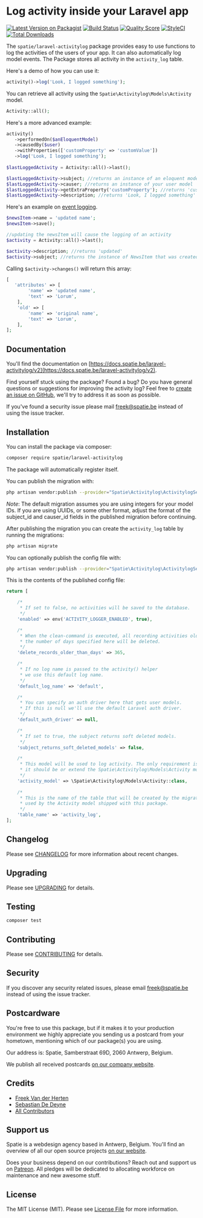 # Log activity inside your Laravel app

[![Latest Version on Packagist](https://img.shields.io/packagist/v/spatie/laravel-activitylog.svg?style=flat-square)](https://packagist.org/packages/spatie/laravel-activitylog)
[![Build Status](https://img.shields.io/travis/spatie/laravel-activitylog/master.svg?style=flat-square)](https://travis-ci.org/spatie/laravel-activitylog)
[![Quality Score](https://img.shields.io/scrutinizer/g/spatie/laravel-activitylog.svg?style=flat-square)](https://scrutinizer-ci.com/g/spatie/laravel-activitylog)
[![StyleCI](https://styleci.io/repos/61802818/shield)](https://styleci.io/repos/61802818)
[![Total Downloads](https://img.shields.io/packagist/dt/spatie/laravel-activitylog.svg?style=flat-square)](https://packagist.org/packages/spatie/laravel-activitylog)

The `spatie/laravel-activitylog` package provides easy to use functions to log the activities of the users of your app. It can also automatically log model events. 
The Package stores all activity in the `activity_log` table.

Here's a demo of how you can use it:

```php
activity()->log('Look, I logged something');
```

You can retrieve all activity using the `Spatie\Activitylog\Models\Activity` model.

```php
Activity::all();
```

Here's a more advanced example:
```php
activity()
   ->performedOn($anEloquentModel)
   ->causedBy($user)
   ->withProperties(['customProperty' => 'customValue'])
   ->log('Look, I logged something');
   
$lastLoggedActivity = Activity::all()->last();

$lastLoggedActivity->subject; //returns an instance of an eloquent model
$lastLoggedActivity->causer; //returns an instance of your user model
$lastLoggedActivity->getExtraProperty('customProperty'); //returns 'customValue'
$lastLoggedActivity->description; //returns 'Look, I logged something'
```


Here's an example on [event logging](https://docs.spatie.be/laravel-activitylog/v2/advanced-usage/logging-model-events).

```php
$newsItem->name = 'updated name';
$newsItem->save();

//updating the newsItem will cause the logging of an activity
$activity = Activity::all()->last();

$activity->description; //returns 'updated'
$activity->subject; //returns the instance of NewsItem that was created
```

Calling `$activity->changes()` will return this array:

```php
[
   'attributes' => [
        'name' => 'updated name',
        'text' => 'Lorum',
    ],
    'old' => [
        'name' => 'original name',
        'text' => 'Lorum',
    ],
];
```


## Documentation
You'll find the documentation on [https://docs.spatie.be/laravel-activitylog/v2](https://docs.spatie.be/laravel-activitylog/v2).

Find yourself stuck using the package? Found a bug? Do you have general questions or suggestions for improving the activity log? Feel free to [create an issue on GitHub](https://github.com/spatie/laravel-activitylog/issues), we'll try to address it as soon as possible.

If you've found a security issue please mail [freek@spatie.be](mailto:freek@spatie.be) instead of using the issue tracker.


## Installation

You can install the package via composer:

``` bash
composer require spatie/laravel-activitylog
```

The package will automatically register itself.

You can publish the migration with:
```bash
php artisan vendor:publish --provider="Spatie\Activitylog\ActivitylogServiceProvider" --tag="migrations"
```

*Note*: The default migration assumes you are using integers for your model IDs. If you are using UUIDs, or some other format, adjust the format of the subject_id and causer_id fields in the published migration before continuing.

After publishing the migration you can create the `activity_log` table by running the migrations:


```bash
php artisan migrate
```

You can optionally publish the config file with:
```bash
php artisan vendor:publish --provider="Spatie\Activitylog\ActivitylogServiceProvider" --tag="config"
```

This is the contents of the published config file:

```php
return [

    /*
     * If set to false, no activities will be saved to the database.
     */
    'enabled' => env('ACTIVITY_LOGGER_ENABLED', true),

    /*
     * When the clean-command is executed, all recording activities older than
     * the number of days specified here will be deleted.
     */
    'delete_records_older_than_days' => 365,

    /*
     * If no log name is passed to the activity() helper
     * we use this default log name.
     */
    'default_log_name' => 'default',

    /*
     * You can specify an auth driver here that gets user models.
     * If this is null we'll use the default Laravel auth driver.
     */
    'default_auth_driver' => null,

    /*
     * If set to true, the subject returns soft deleted models.
     */
    'subject_returns_soft_deleted_models' => false,

    /*
     * This model will be used to log activity. The only requirement is that
     * it should be or extend the Spatie\Activitylog\Models\Activity model.
     */
    'activity_model' => \Spatie\Activitylog\Models\Activity::class,
    
    /*
     * This is the name of the table that will be created by the migration and
     * used by the Activity model shipped with this package.
     */
    'table_name' => 'activity_log',
];

```

## Changelog

Please see [CHANGELOG](CHANGELOG.md) for more information about recent changes.

## Upgrading

Please see [UPGRADING](UPGRADING.md) for details.


## Testing

``` bash
composer test
```

## Contributing

Please see [CONTRIBUTING](CONTRIBUTING.md) for details.

## Security

If you discover any security related issues, please email freek@spatie.be instead of using the issue tracker.

## Postcardware

You're free to use this package, but if it makes it to your production environment we highly appreciate you sending us a postcard from your hometown, mentioning which of our package(s) you are using.

Our address is: Spatie, Samberstraat 69D, 2060 Antwerp, Belgium.

We publish all received postcards [on our company website](https://spatie.be/en/opensource/postcards).

## Credits

- [Freek Van der Herten](https://github.com/freekmurze)
- [Sebastian De Deyne](https://github.com/sebastiandedeyne)
- [All Contributors](../../contributors)

## Support us

Spatie is a webdesign agency based in Antwerp, Belgium. You'll find an overview of all our open source projects [on our website](https://spatie.be/opensource).

Does your business depend on our contributions? Reach out and support us on [Patreon](https://www.patreon.com/spatie). 
All pledges will be dedicated to allocating workforce on maintenance and new awesome stuff.

## License

The MIT License (MIT). Please see [License File](LICENSE.md) for more information.
